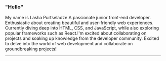 ### "Hello"

My name is Lasha Purtseladze 
A passionate junior front-end developer. Enthusiastic about creating beautiful and user-friendly web experiences. Currently diving deep into HTML, CSS, and JavaScript, while also exploring popular frameworks such as React.I'm excited about collaborating on projects and soaking up knowledge from the developer community. Excited to delve into the world of web development and collaborate on groundbreaking projects!

_______________________________________________________________________________________________________________________________________________________________________________



